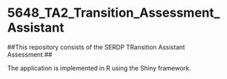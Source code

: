 # 5648_TA2_Transition_Assessment_Assistant

##This repository consists of the SERDP TRansition Assistant Assessment.##

The application is implemented in R using the Shiny framework. 
